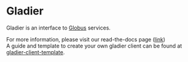 # Gladier

Gladier is an interface to [Globus](globus.org) services.

For more information, please visit our read-the-docs page ([link](https://gladier.readthedocs.io/))<br />
A guide and template to create your own gladier client can be found at [gladier-client-template](https://github.com/globus-gladier/gladier-client-template).
